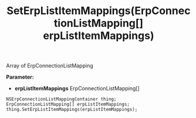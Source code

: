 ﻿---
uid: crmscript_ref_NSErpConnectionListMappingContainer_SetErpListItemMappings
title: SetErpListItemMappings(ErpConnectionListMapping[] erpListItemMappings)
intellisense: NSErpConnectionListMappingContainer.SetErpListItemMappings
keywords: NSErpConnectionListMappingContainer, GetErpListItemMappings
so.topic: reference
---

Array of ErpConnectionListMapping

**Parameter:** 
 - **erpListItemMappings** ErpConnectionListMapping[]

```crmscript
NSErpConnectionListMappingContainer thing;
ErpConnectionListMapping[] erpListItemMappings;
thing.SetErpListItemMappings(erpListItemMappings);
```

